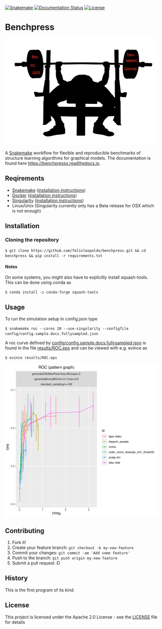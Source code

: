 <snippet>
  <content><![CDATA[
# ${1:Systematic benchmarks of structure learning algorithms for graphical models}

[![Snakemake](https://img.shields.io/badge/snakemake-≥5.2.0-brightgreen.svg)](https://snakemake.bitbucket.io)
[![Documentation Status](https://readthedocs.org/projects/benchpressx/badge/?version=latest)](https://benchpressx.readthedocs.io/en/latest/?badge=latest)
[![License](https://img.shields.io/badge/License-Apache%202.0-blue.svg)](https://opensource.org/licenses/Apache-2.0)

#  
# Benchpress

![Benchpress](images/benchpress.jpg)

A [Snakemake](https://snakemake.readthedocs.io/en/stable/) workflow for flexible and reproducible benchmarks of structure learning algorithms for graphical models.
The documentation is found here https://benchpressx.readthedocs.io.

## Reqirements
- [Snakemake](https://snakemake.readthedocs.io/en/stable/) ([installation instructions](https://docs.docker.com/engine/install/))
- [Docker](https://www.docker.com/) ([installation instructions](https://docs.docker.com/engine/install/))
- [Singularity](https://sylabs.io/guides/3.6/admin-guide/installation.html) ([installation instructions](https://sylabs.io/guides/3.6/admin-guide/installation.html))
- Linux/Unix (Singularity currently only has a Beta release for OSX which is not enough)
## Installation

### Cloning the repository

`$ git clone https://github.com/felixleopoldo/benchpress.git && cd benchpress && pip install -r requirements.txt`

#### Notes
On some systems, you might also have to explicitly install squash-tools. This can be done using conda as

`$ conda install -c conda-forge squash-tools`

## Usage

To run the simulation setup in config.json type

`$ snakemake roc --cores 20 --use-singularity --configfile config/config.sample.docs.fullysampled.json`

A roc curve defined by [config/config.sample.docs.fullysampled.json](config/config.sample.docs.fullysampled.json) is found in the file [results/ROC.eps]() and can be viewed with e.g. evince as

`$ evince results/ROC.eps`

![ROC](docs/source/_static/ROC_fullysampled.png)

## Contributing

1. Fork it!
2. Create your feature branch: `git checkout -b my-new-feature`
3. Commit your changes: `git commit -am 'Add some feature'`
4. Push to the branch: `git push origin my-new-feature`
5. Submit a pull request :D

## History

This is the first program of its kind.


## License

This project is licensed under the Apache 2.0 License - see the [LICENSE](LICENSE) file for details

</content>
  <tabTrigger></tabTrigger>
</snippet>